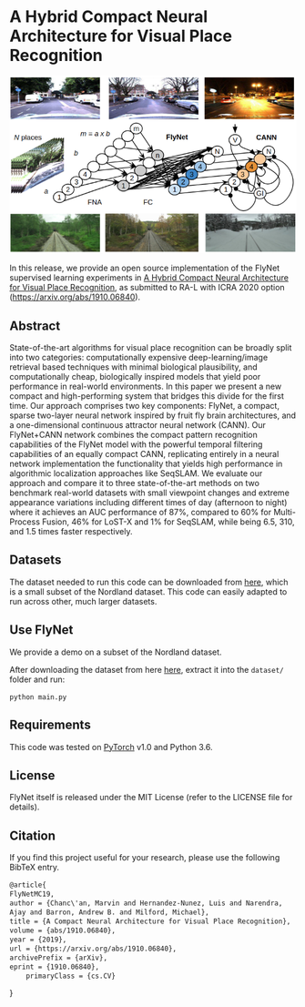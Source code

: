 # A Hybrid Compact Neural Architecture for Visual Place Recognition

![](readme/hybrid.png)

In this release, we provide an open source implementation of the FlyNet supervised learning experiments
in [A Hybrid Compact Neural Architecture for Visual Place Recognition](https://arxiv.org/pdf/1910.06840.pdf),
as submitted to RA-L with ICRA 2020 option (https://arxiv.org/abs/1910.06840).

## Abstract

State-of-the-art algorithms for visual place recognition can be broadly split into two categories: computationally expensive deep-learning/image retrieval based techniques with minimal biological plausibility, and computationally cheap, biologically inspired models that yield poor performance in real-world environments. In this paper we present a new compact and high-performing system that bridges this divide for the first time. Our approach comprises two key components: FlyNet, a compact, sparse two-layer neural network inspired by fruit fly brain architectures, and a one-dimensional continuous attractor neural network (CANN). Our FlyNet+CANN network combines the compact pattern recognition capabilities of the FlyNet model with the powerful temporal filtering capabilities of an equally compact CANN, replicating entirely in a neural network implementation the functionality that yields high performance in algorithmic localization approaches like SeqSLAM. We evaluate our approach and compare it to three state-of-the-art methods on two benchmark real-world datasets with small viewpoint changes and extreme appearance variations including different times of day (afternoon to night) where it achieves an AUC performance of 87%, compared to 60% for Multi-Process Fusion, 46% for LoST-X and 1% for SeqSLAM, while being 6.5, 310, and 1.5 times faster respectively.

## Datasets

The dataset needed to run this code can be downloaded from
[here](https://drive.google.com/open?id=1xrHKrHYgSqrMk9-XeC1qIe8UYDmOsgfd), which is a small subset of the Nordland dataset. This code can easily adapted to run across other, much larger datasets.

## Use FlyNet

We provide a demo on a subset of the Nordland dataset.

After downloading the dataset from here [here](https://drive.google.com/open?id=1xrHKrHYgSqrMk9-XeC1qIe8UYDmOsgfd), extract it into the `dataset/` folder and run:

	python main.py


## Requirements

This code was tested on [PyTorch](https://pytorch.org/) v1.0 and Python 3.6.


## License

FlyNet itself is released under the MIT License (refer to the LICENSE file for details).


## Citation

If you find this project useful for your research, please use the following BibTeX entry.

    @article{
	FlyNetMC19,
	author = {Chanc\'an, Marvin and Hernandez-Nunez, Luis and Narendra, Ajay and Barron, Andrew B. and Milford, Michael},
	title = {A Compact Neural Architecture for Visual Place Recognition},
	volume = {abs/1910.06840},
	year = {2019},
	url = {https://arxiv.org/abs/1910.06840},
	archivePrefix = {arXiv},
	eprint = {1910.06840},
    	primaryClass = {cs.CV}
}
